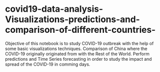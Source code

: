 # covid19-data-analysis-Visualizations-predictions-and-comparison-of-different-countries-
Objective of this notebook is to study COVID-19 outbreak with the help of some basic visualizations techniques. Comparison of China where the COVID-19 originally originated from with the Rest of the World. Perform predictions and Time Series forecasting in order to study the impact and spread of the COVID-19 in comming days.

